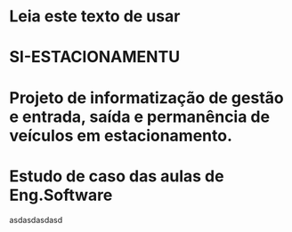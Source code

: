 # Leia este texto de usar
# SI-ESTACIONAMENTU
# Projeto de informatização de gestão e entrada, saída e permanência de veículos em estacionamento.
# Estudo de caso das aulas de Eng.Software
asdasdasdasd
